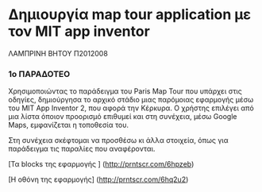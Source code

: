 # Δημιουργία map tour application με τον MIT app inventor

ΛΑΜΠΡΙΝΗ ΒΗΤΟΥ
Π2012008

### 1ο ΠΑΡΑΔΟΤΕΟ

Χρησιμοποιώντας το παράδειγμα του Paris Map Tour που υπάρχει στις οδηγίες, δημιούργησα το αρχικό στάδιο μιας παρόμοιας εφαρμογής μέσω του MIT App Inventor 2, που αφορά την Κέρκυρα. Ο χρήστης επιλέγει από μια λίστα όποιον προορισμό επιθυμεί και στη συνέχεια, μέσω Google Maps, εμφανίζεται η τοποθεσία του. 

Στη συνέχεια σκέφτομαι να προσθέσω κι άλλα στοιχεία, όπως για παράδειγμα τις παραλίες που αναφέρονται.

[Τα blocks της εφαρμογής ] (http://prntscr.com/6hpzeb)

[Η οθόνη της εφαρμογής] (http://prntscr.com/6hq2u2)
